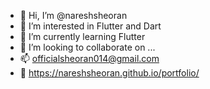 - 👋 Hi, I’m @nareshsheoran
- 👀 I’m interested in Flutter and Dart
- 🌱 I’m currently learning Flutter
- 💞️ I’m looking to collaborate on ...
- 📫 officialsheoran014@gmail.com
- 🔗 https://nareshsheoran.github.io/portfolio/

<!---
nareshsheoran/nareshsheoran is a ✨ special ✨ repository because its `README.md` (this file) appears on your GitHub profile.
You can click the Preview link to take a look at your changes.
--->
